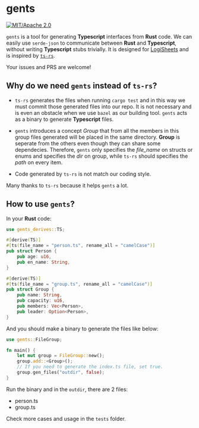 # gents

[![MIT/Apache 2.0](https://img.shields.io/badge/license-MIT/Mit-blue.svg)](./LICENSE)

`gents` is a tool for generating **Typescript** interfaces from **Rust** code.
We can easily use `serde-json` to communicate between **Rust** and **Typescript**,
without writing **Typescript** stubs trivially.
It is designed for [LogiSheets](https://github.com/proclml/LogiSheets) and
is inspired by [`ts-rs`](https://github.com/Aleph-Alpha/ts-rs).

Your issues and PRS are welcome!

## Why do we need `gents` instead of `ts-rs`?

- `ts-rs` generates the files when running `cargo test` and in this way we must
commit those generated files into our repo.
It is not necessary and is even an obstacle when we use `bazel` as our building tool.
`gents` acts as a binary to generate **Typescript** files.

- `gents` introduces a concept *Group* that from all the members in
this group files generated will be placed in the same directory. **Group** is seperate from the others even though they can share some
dependecies. Therefore, `gents` only specifies the *file_name* on structs
or enums and specifies the *dir* on group, while `ts-rs` should specifies the *path* on every item.

- Code generated by `ts-rs` is not match our coding style.

Many thanks to `ts-rs` because it helps `gents` a lot.

## How to use `gents`?

In your **Rust** code:

```rs
use gents_derives::TS;

#[derive(TS)]
#[ts(file_name = "person.ts", rename_all = "camelCase")]
pub struct Person {
    pub age: u16,
    pub en_name: String,
}

#[derive(TS)]
#[ts(file_name = "group.ts", rename_all = "camelCase")]
pub struct Group {
    pub name: String,
    pub capacity: u16,
    pub members: Vec<Person>,
    pub leader: Option<Person>,
}
```

And you should make a binary to generate the files like below:

```rust
use gents::FileGroup;

fn main() {
    let mut group = FileGroup::new();
    group.add::<Group>();
    // If you need to generate the index.ts file, set true.
    group.gen_files("outdir", false);
}
```

Run the binary and in the `outdir`, there are 2 files:

- person.ts
- group.ts

Check more cases and usage in the `tests` folder.
